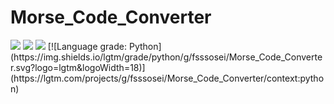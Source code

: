 # Morse_Code_Converter

<img src="https://scrutinizer-ci.com/g/fsssosei/Morse_Code_Converter/badges/quality-score.png?b=master" />
<img src="https://scrutinizer-ci.com/g/fsssosei/Morse_Code_Converter/badges/build.png?b=master" />
<img src="https://scrutinizer-ci.com/g/fsssosei/Morse_Code_Converter/badges/code-intelligence.svg?b=master" />
[![Language grade: Python](https://img.shields.io/lgtm/grade/python/g/fsssosei/Morse_Code_Converter.svg?logo=lgtm&logoWidth=18)](https://lgtm.com/projects/g/fsssosei/Morse_Code_Converter/context:python)
